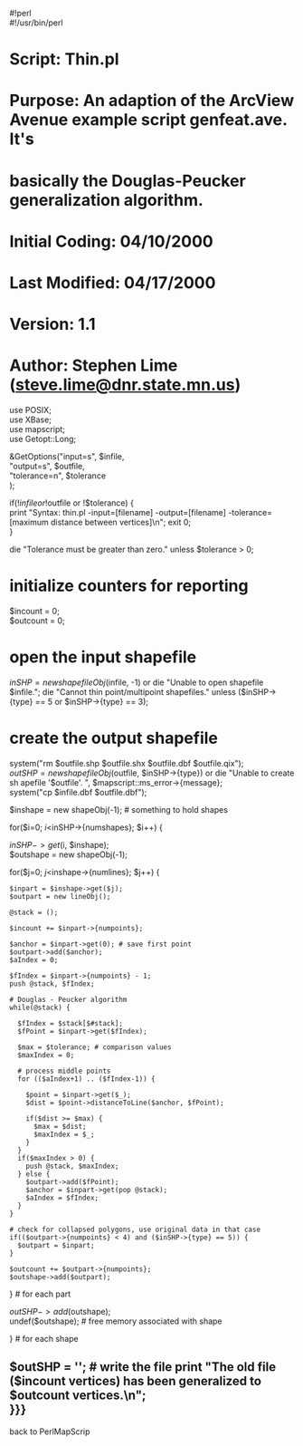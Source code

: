 #!perl                                                                                                          
#!/usr/bin/perl                                                                                                 
                                                                                                                
# Script: Thin.pl                                                                                               
#                                                                                                               
# Purpose: An adaption of the ArcView Avenue example script genfeat.ave. It's                                   
#          basically the Douglas-Peucker generalization algorithm.                                              
#                                                                                                               
# Initial Coding: 04/10/2000                                                                                    
# Last Modified: 04/17/2000                                                                                     
# Version: 1.1                                                                                                  
#                                                                                                               
# Author: Stephen Lime (steve.lime@dnr.state.mn.us)                                                             
                                                                                                                
use POSIX;                                                                                                      
use XBase;                                                                                                      
use mapscript;                                                                                                  
use Getopt::Long;                                                                                               
                                                                                                                
&GetOptions("input=s", \$infile,                                                                                
            "output=s", \$outfile,                                                                              
            "tolerance=n", \$tolerance                                                                          
           );                                                                                                   
                                                                                                                
if(!$infile or !$outfile or !$tolerance) {                                                                      
  print "Syntax: thin.pl -input=[filename] -output=[filename] -tolerance=[maximum distance between vertices]\n";
  exit 0;                                                                                                       
}                                                                                                               
                                                                                                                
die "Tolerance must be greater than zero." unless $tolerance > 0;                                               
                                                                                                                
# initialize counters for reporting                                                                             
$incount = 0;                                                                                                   
$outcount = 0;                                                                                                  
                                                                                                                
# open the input shapefile                                                                                      
$inSHP = new shapefileObj($infile, -1) or die "Unable to open shapefile $infile.";                              
die "Cannot thin point/multipoint shapefiles." unless ($inSHP->{type} == 5 or $inSHP->{type} == 3);             
                                                                                                                
# create the output shapefile                                                                                   
system("rm $outfile.shp $outfile.shx $outfile.dbf $outfile.qix");                                               
$outSHP = new shapefileObj($outfile, $inSHP->{type}) or die "Unable to create sh                                
apefile '$outfile'. ", $mapscript::ms_error->{message};                                                         
system("cp $infile.dbf $outfile.dbf");                                                                          
                                                                                                                
$inshape = new shapeObj(-1); # something to hold shapes                                                         
                                                                                                                
for($i=0; $i<$inSHP->{numshapes}; $i++) {                                                                       
                                                                                                                
  $inSHP->get($i, $inshape);                                                                                    
  $outshape = new shapeObj(-1);                                                                                 
                                                                                                                
  for($j=0; $j<$inshape->{numlines}; $j++) {                                                                    
                                                                                                                
    $inpart = $inshape->get($j);                                                                                
    $outpart = new lineObj();                                                                                   
                                                                                                                
    @stack = ();                                                                                                
                                                                                                                
    $incount += $inpart->{numpoints};                                                                           
                                                                                                                
    $anchor = $inpart->get(0); # save first point                                                               
    $outpart->add($anchor);                                                                                     
    $aIndex = 0;                                                                                                
                                                                                                                
    $fIndex = $inpart->{numpoints} - 1;                                                                         
    push @stack, $fIndex;                                                                                       
                                                                                                                
    # Douglas - Peucker algorithm                                                                               
    while(@stack) {                                                                                             
                                                                                                                
      $fIndex = $stack[$#stack];                                                                                
      $fPoint = $inpart->get($fIndex);                                                                          
                                                                                                                
      $max = $tolerance; # comparison values                                                                    
      $maxIndex = 0;                                                                                            
                                                                                                                
      # process middle points                                                                                   
      for (($aIndex+1) .. ($fIndex-1)) {                                                                        
                                                                                                                
        $point = $inpart->get($_);                                                                              
        $dist = $point->distanceToLine($anchor, $fPoint);                                                       
                                                                                                                
        if($dist >= $max) {                                                                                     
          $max = $dist;                                                                                         
          $maxIndex = $_;                                                                                       
        }                                                                                                       
      }                                                                                                         
      if($maxIndex > 0) {                                                                                       
        push @stack, $maxIndex;                                                                                 
      } else {                                                                                                  
        $outpart->add($fPoint);                                                                                 
        $anchor = $inpart->get(pop @stack);                                                                     
        $aIndex = $fIndex;                                                                                      
      }                                                                                                         
    }                                                                                                           
                                                                                                                
    # check for collapsed polygons, use original data in that case                                              
    if(($outpart->{numpoints} < 4) and ($inSHP->{type} == 5)) {                                                 
      $outpart = $inpart;                                                                                       
    }                                                                                                           
                                                                                                                
    $outcount += $outpart->{numpoints};                                                                         
    $outshape->add($outpart);                                                                                   
                                                                                                                
  } # for each part                                                                                             
                                                                                                                
  $outSHP->add($outshape);                                                                                      
  undef($outshape); # free memory associated with shape                                                         
                                                                                                                
} # for each shape                                                                                              
                                                                                                                
$outSHP = ''; # write the file                                                                                  
print "The old file ($incount vertices) has been generalized to $outcount vertices.\n";                         
}}}                                                                                                             
----                                                                                                            
back to PerlMapScrip
